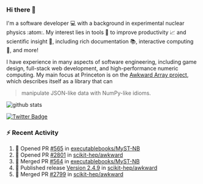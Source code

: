 ### Hi there 👋 

I'm a software developer 💻 with a background in experimental nuclear physics :atom:. My interest lies in tools :wrench: to improve productivity :chart_with_upwards_trend: and scientific insight :telescope:, including rich documentation 📚, interactive computing 🧮, and more! 

I have experience in many aspects of software engineering, including game design, full-stack web development, and high-performance numeric computing. My main focus at Princeton is on the [Awkward Array project](awkward-array.org/), which describes itself as a library that can 
> manipulate JSON-like data with NumPy-like idioms.

![github stats](https://github-readme-stats.vercel.app/api?username=agoose77&show_icons=true&hide_rank=true&hide_title=true&bg_color=30,e76445,904e95&text_color=efe3ec&icon_color=efe3ec)
<!--
**agoose77/agoose77** is a ✨ _special_ ✨ repository because its `README.md` (this file) appears on your GitHub profile.

Here are some ideas to get you started:

- 🔭 I’m currently working on ...
- 🌱 I’m currently learning ...
- 👯 I’m looking to collaborate on ...
- 🤔 I’m looking for help with ...
- 💬 Ask me about ...
- 📫 How to reach me: ...
- 😄 Pronouns: ...
- ⚡ Fun fact: ...
-->

[![Twitter Badge](https://img.shields.io/twitter/follow/agoose77?style=flat-square&logo=Twitter&logoColor=white&color=cornflowerblue)](https://twitter.com/agoose77)

### :zap: Recent Activity

<!--START_SECTION:activity-->
1. 💪 Opened PR [#565](https://github.com/executablebooks/MyST-NB/pull/565) in [executablebooks/MyST-NB](https://github.com/executablebooks/MyST-NB)
2. 💪 Opened PR [#2801](https://github.com/scikit-hep/awkward/pull/2801) in [scikit-hep/awkward](https://github.com/scikit-hep/awkward)
3. 🎉 Merged PR [#564](https://github.com/executablebooks/MyST-NB/pull/564) in [executablebooks/MyST-NB](https://github.com/executablebooks/MyST-NB)
4. 🚀 Published release [Version 2.4.9](https://github.com/scikit-hep/awkward/releases/tag/v2.4.9) in [scikit-hep/awkward](https://github.com/scikit-hep/awkward)
5. 🎉 Merged PR [#2799](https://github.com/scikit-hep/awkward/pull/2799) in [scikit-hep/awkward](https://github.com/scikit-hep/awkward)
<!--END_SECTION:activity-->
